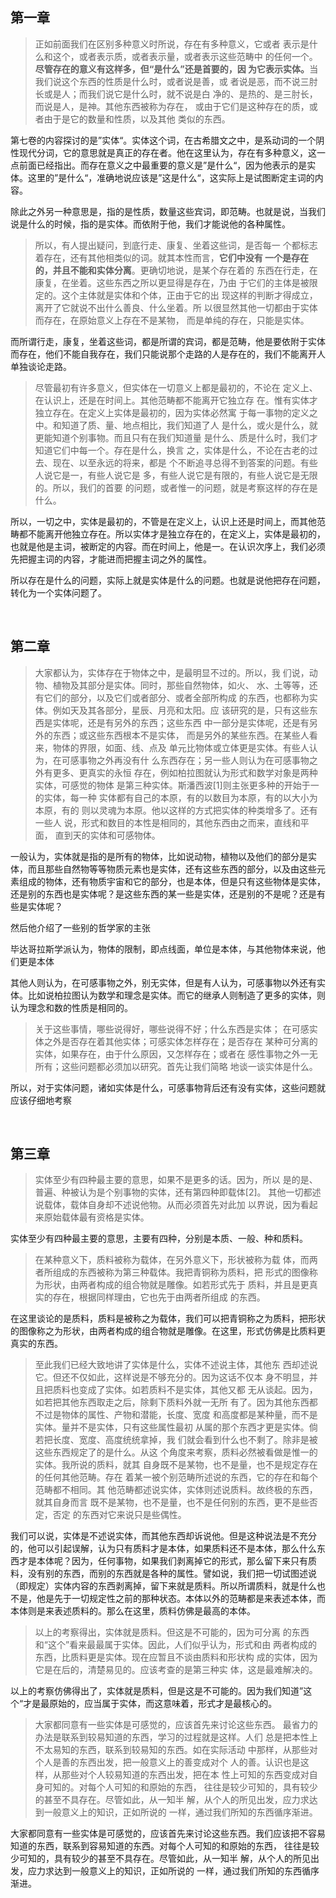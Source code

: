 <h2>第一章</h2><blockquote data-pid="shNNVuDX">正如前面我们在区别多种意义时所说，存在有多种意义，它或者 表示是什么和这个，或者表示质，或者表示量，或者表示这些范畴中 的任何一个。<b>尽管存在的意义有这样多，但“是什么”还是首要的，因 为它表示实体。</b>当我们说这个东西的性质是什么时，或者说是善，或 者说是恶，而不说三肘长或是人；而我们说它是什么时，就不说是白 净的、是热的、是三肘长，而说是人，是神。其他东西被称为存在， 或由于它们是这种存在的质，或者由于是它的数量和性质，以及其他 类似的东西。 </blockquote><p data-pid="Ne7uQxCn">第七卷的内容探讨的是”实体“。实体这个词，在古希腊文之中，是系动词的一个阴性现代分词，它的意思就是真正的存在者。他在这里认为，存在有多种意义，这一点前面已经指出。而存在意义之中最重要的意义是”是什么“，因为他表示的是实体。这里的”是什么“，准确地说应该是”这是什么“，这实际上是试图断定主词的内容。</p><p data-pid="GGRrOONs">除此之外另一种意思是，指的是性质，数量这些宾词，即范畴。也就是说，当我们说是什么的时候，指的是实体。而依附于他，我们才能说他的各种属性。</p><blockquote data-pid="gXQ8T4Pq">所以，有人提出疑问，到底行走、康复、坐着这些词，是否每一 个都标志着存在，还有其他相类似的词。就其本性而言，<b>它们中没有 一个是存在的，并且不能和实体分离</b>。更确切地说，是某个存在着的 东西在行走，在康复，在坐着。这些东西之所以更显得是存在，乃由 于它们的主体是被限定的。这个主体就是实体和个体，正由于它的出 现这样的判断才得成立，离开了它就说不出什么善良、什么坐着。所 以很显然其他一切都由于实体而存在，在原始意义上存在不是某物， 而是单纯的存在，只能是实体。</blockquote><p data-pid="y3LTR69_">而所谓行走，康复，坐着这些词，都是所谓的宾词，都是范畴，他是要依附于实体而存在，他们不能自我存在，我们只能说那个走路的人是存在的，我们不能离开人单独谈论走路。</p><blockquote data-pid="_bK4uvUa">尽管最初有许多意义，但实体在一切意义上都是最初的，不论在 定义上、在认识上，还是在时间上。其他范畴都不能离开它独立存 在。惟有实体才独立存在。在定义上实体是最初的，因为实体必然寓 于每一事物的定义之中。和知道了质、量、地点相比，我们知道了人 是什么，或火是什么，就更能知道个别事物。而且只有在我们知道量 是什么、质是什么时，我们才知道它们中每一个。存在是什么，换言 之，实体是什么，不论在古老的过去、现在、以至永远的将来，都是 个不断追寻总得不到答案的问题。有些人说它是一，有些人说它是 多，有些人说它是有限的，有些人说它是无限的。所以，我们的首要 的问题，或者惟一的问题，就是考察这样的存在是什么。</blockquote><p data-pid="NBQj5KHi">所以，一切之中，实体是最初的，不管是在定义上，认识上还是时间上，而其他范畴都不能离开他独立存在。所以实体才是独立存在的，在定义上，实体是最初的，也就是他是主词，被断定的内容。而在时间上，他是一。在认识次序上，我们必须先把握主词的内容，才能进而把握主词之外的属性。</p><p data-pid="HsRzGZ6Q">所以存在是什么的问题，实际上就是实体是什么的问题。也就是说他把存在问题，转化为一个实体问题了。</p><p><br></p><h2>第二章</h2><blockquote data-pid="5i3GdY0o">大家都认为，实体存在于物体之中，是最明显不过的。所以，我 们说，动物、植物及其部分是实体。同时，那些自然物体，如火、 水、土等等，还有它们的部分，以及它们或者部分、或者全部所构成 的东西，也都称为实体。例如天及其各部分，星辰、月亮和太阳。应 该研究的是，只有这些东西是实体呢，还是有另外的东西；这些东西 中一部分是实体呢，还是有另外的东西；或这些东西根本不是实体， 而是另外的某些东西。在某些人看来，物体的界限，如面、线、点及 单元比物体或立体更是实体。有些人认为，在可感事物之外再没有什 么东西存在；另一些人则认为在可感事物之外有更多、更真实的永恒 存在，例如柏拉图就认为形式和数学对象是两种实体，可感觉的物体 是第三种实体。斯潘西波[1]则主张更多种的开始于一的实体，每一种 实体都有自己的本原，有的以数目为本原，有的以大小为本原，有的 则以灵魂为本原。他以这样的方式把实体的种类增多了。还有一些人 说，形式和数目的本性是相同的，其他东西由之而来，直线和平面， 直到天的实体和可感物体。</blockquote><p data-pid="VqjSCko_">一般认为，实体就是指的是所有的物体，比如说动物，植物以及他们的部分是实体，而且那些自然物等等物质元素也是实体，还有这些东西的部分，以及由这些元素组成的物体，还有物质宇宙和它的部分，也是本体，但是只有这些物体是实体，还是别的东西也是实体呢？是这些东西的某一些是实体，还是别的不是呢？还是有些是实体呢？</p><p data-pid="EYfSodQS">然后他介绍了一些别的哲学家的主张</p><p data-pid="oiz_S1Rp">毕达哥拉斯学派认为，物体的限制，即点线面，单位是本体，与其他物体来说，他们更是本体</p><p data-pid="TMImLPtR">其他人则认为，在可感事物之外，别无实体，但是有人认为，可感事物以外还有实体。比如说柏拉图认为数学和理念是实体。而它的继承人则制造了更多的实体，则认为理念和数的性质是相同的。</p><blockquote data-pid="GABnFhV8">关于这些事情，哪些说得好，哪些说得不好；什么东西是实体； 在可感实体之外是否存在着其他实体；可感实体怎样存在；是否存在 某种可分离的实体，如果存在，由于什么原因，又怎样存在；或者在 感性事物之外一无所有；这些问题都必须加以研究。首先让我们简略 地谈一谈实体是什么。</blockquote><p data-pid="QJrZ_NQx">所以，对于实体问题，诸如实体是什么，可感事物背后还有没有实体，这些问题就应该仔细地考察</p><p><br></p><h2>第三章</h2><blockquote data-pid="at5ctS45">实体至少有四种最主要的意思，如果不是更多的话。因为，所以 是的是、普遍、种被认为是个别事物的实体，还有第四种即载体[2]。 其他一切都述说载体，载体自身却不述说他物。从而必须首先对此加 以界说，因为看起来原始载体最有资格是实体。 </blockquote><p data-pid="YEkDPqTx">实体至少有四种最主要的意思，主要有四种，分别是本质、一般、种和质料。</p><blockquote data-pid="sR7aymca">在某种意义下，质料被称为载体，在另外意义下，形状被称为载 体，而两者所组成的东西被称为第三种载体。我把青铜称为质料，把 形式的图像称为形状，由两者构成的组合物就是雕像。如若形式先于 质料，并且是更真实的存在，根据同样理由，它也先于由两者所组成 的东西。</blockquote><p data-pid="KBcY3Btb">在这里谈论的是质料，质料是被称之为载体，我们可以把青铜称之为质料，把形状的图像称之为形状，由两者构成的组合物就是雕像。在这里，形式仿佛是比质料更真实的东西。</p><blockquote data-pid="8ro0BML0">至此我们已经大致地讲了实体是什么，实体不述说主体，其他东 西却述说它。但还不仅如此，这样说是不够充分的。因为这话不仅本 身不明显，并且把质料也变成了实体。如若质料不是实体，其他又都 无从谈起。因为，如若把其他东西取走之后，除剩下质料外就一无所 有了。因为其他东西都不过是物体的属性、产物和潜能，长度、宽度 和高度都是某种量，而不是实体。量并不是实体，只有这些属性最初 从属的那个东西才更是实体。倘若把长度、宽度、高度统统拿掉，我 们就会看到什么也不剩了。除非是被这些东西规定了的是什么。从这 个角度来考察，质料必然被看做是惟一的实体。我所说的质料，就其 自身既不是某物，也不是量，也不是规定存在的任何其他范畴。存在 着某一被个别范畴所述说的东西，它的存在和每个范畴都不相同。其 他范畴都述说实体，实体则述说质料。故终极的东西，就其自身而言 既不是某物，也不是量，也不是任何别的东西，更不是些否定，否定 的东西对它来说只是些偶性。</blockquote><p data-pid="WPswxk2W">我们可以说，实体是不述说实体，而其他东西却诉说他。但是这种说法是不充分的，他可以引起误解，认为只有质料才是本体，如果质料还不是本体，那么什么东西才是本体呢？因为，任何事物，如果我们剥离掉它的形式，那么留下来只有质料，没有别的东西，而别的东西就是各种的属性。譬如说，我们把一切试图述说（即规定）实体内容的东西剥离掉，留下来就是质料。所以所谓质料，就是什么也不是，他是先于一切规定性之前的那种状态。本体以外的范畴都是来表述本体，而本体则是来表述质料的。那么在这里，质料仿佛是最高的本体。</p><blockquote data-pid="vxWiVzeU">以上的考察得出，实体就是质料。但这是不可能的，因为可分离 的东西和“这个”看来最最属于实体。因此，人们似乎认为，形式和由 两者构成的东西，比质料更是实体。现在应暂且不谈由质料和形状构 成的实体，因为它是在后的，清楚易见的。应该考查的是第三种实 体，这是最难解决的。</blockquote><p data-pid="gM3HJmxM">以上的考察仿佛得出了，实体就是质料，但是这是不可能的。因为我们知道”这个“才是最原始的，应当属于实体，而这意味着，形式才是最核心的。</p><blockquote data-pid="OMl8bMFI">大家都同意有一些实体是可感觉的，应该首先来讨论这些东西。 最省力的办法是联系到较易知道的东西，学习的过程就是这样。人们 总是把本性上不太易知的东西，联系到较易知的东西。如在实际活动 中那样，从那些对个人是善的东西出发，把一般意义上的善变成对个 人的善。认识也是这样，从那些对个人较易知道的东西出发，把在本 性上可知的东西变成对自身可知的。对每个人可知的和原始的东西， 往往是较少可知的，具有较少的甚至不具存在。尽管如此，从一知半 解，从个人的所见出发，应力求达到一般意义上的知识，正如所说的 一样，通过我们所知的东西循序渐进。 </blockquote><p data-pid="4O7uW43T">大家都同意有一些实体是可感觉的，应该首先来讨论这些东西。我们应该把不容易知道的东西，联系到容易知道的东西。对每个人可知的和原始的东西， 往往是较少可知的，具有较少的甚至不具存在。尽管如此，从一知半 解，从个人的所见出发，应力求达到一般意义上的知识，正如所说的 一样，通过我们所知的东西循序渐进。 </p>